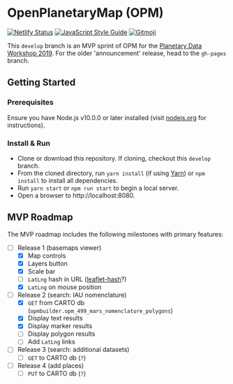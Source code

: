 # OpenPlanetaryMap (OPM)

[![Netlify Status](https://img.shields.io/endpoint.svg?url=https%3A%2F%2Fdeveloper.oswaldlabs.com%2Fnetlify-status%2Fbba8a2d9-8ac3-47dd-baaa-c7cca9b22a1f)](https://app.netlify.com/sites/openplanetarymap/deploys)
[![JavaScript Style Guide](https://img.shields.io/badge/code_style-standard-brightgreen.svg)](https://standardjs.com)
[![Gitmoji](https://img.shields.io/badge/gitmoji-%20😜%20😍-FFDD67.svg)](https://gitmoji.carloscuesta.me)

This `develop` branch is an MVP sprint of OPM for the [Planetary Data Workshop 2019](https://www.hou.usra.edu/meetings/planetdata2019/). For the older 'announcement' release, head to the `gh-pages` branch.

## Getting Started
### Prerequisites
Ensure you have Node.js v10.0.0 or later installed (visit [nodejs.org](https://nodejs.org) for instructions).

### Install & Run

+ Clone or download this repository. If cloning, checkout this `develop` branch.
+ From the cloned directory, run `yarn install` (if using [Yarn](https://www.yarnpkg.com/)) or `npm install` to install all dependencies.
+ Run `yarn start` or `npm run start` to begin a local server.
+ Open a browser to http://localhost:8080.

## MVP Roadmap
The MVP roadmap includes the following milestones with primary features:
+ [ ] Release 1 (basemaps viewer)
  + [x] Map controls
  + [x] Layers button
  + [x] Scale bar
  + [ ] `LatLng` hash in URL ([leaflet-hash](https://www.npmjs.com/package/leaflet-hash)?)
  + [x] `LatLng` on mouse position
+ [ ] Release 2 (search: IAU nomenclature)
  + [x] `GET` from CARTO db (`opmbuilder.opm_499_mars_nomenclature_polygons`)
  + [x] Display text results
  + [x] Display marker results
  + [ ] Display polygon results
  + [ ] Add `LatLng` links
+ [ ] Release 3 (search: additional datasets)
  + [ ] `GET` to CARTO db (`?`)
+ [ ] Release 4 (add places)
  + [ ] `PUT` to CARTO db (`?`)
